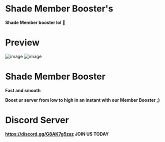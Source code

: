  # Shade Member Booster's
 
 **Shade Member booster lol 🫡**

# Preview

![image](https://user-images.githubusercontent.com/123413634/217056621-7f6d814f-d804-4e45-b043-b54913fb0831.png)
![image](https://user-images.githubusercontent.com/123413634/217075414-6c69f07f-ae2e-4108-9f6d-c7d6f409b7db.png)



# Shade Member Booster

**Fast and smooth**

**Boost ur server from low to high in an instant with our Member Booster ;)**

# Discord Server

**https://discord.gg/G8AK7g5zaz JOIN US TODAY**
